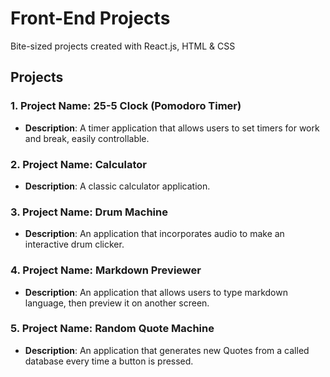 # Front-End Projects
Bite-sized projects created with React.js, HTML & CSS

## Projects

### 1. Project Name: 25-5 Clock (Pomodoro Timer)
- **Description**: A timer application that allows users to set timers for work and break, easily controllable.

### 2. Project Name: Calculator
- **Description**: A classic calculator application.

### 3. Project Name: Drum Machine
- **Description**: An application that incorporates audio to make an interactive drum clicker.

### 4. Project Name: Markdown Previewer
- **Description**: An application that allows users to type markdown language, then preview it on another screen.

### 5. Project Name: Random Quote Machine
- **Description**: An application that generates new Quotes from a called database every time a button is pressed.
